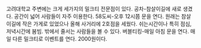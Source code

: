 고려대학교 주변에는 크게 세가지의 밀크티 전문점이 있다.
공차-참살이길에 새로 생겼다. 공간이 넓어 사람들이 자주 이용한다.
58도씨-오후 12시쯤 문을 연다. 원래는 참살이길에 작은 가게로 있었으나 올해 사거리에 2호점을 세웠다. 쉬는시간이나 특히 점심, 저녁시간에 붐빔. 밖에서 줄서는 사람들을 볼 수 있다.
버블티킹-매일 아침 문을 연다. 매일 다른 밀크티로 이벤트를 연다. 2000원이다.